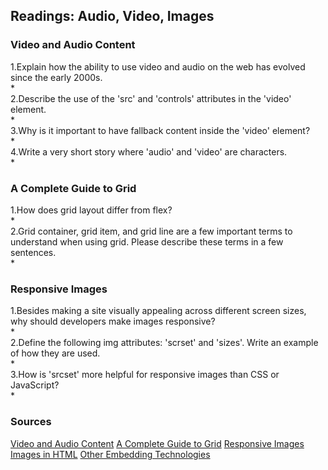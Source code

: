## Readings: Audio, Video, Images

### Video and Audio Content

1.Explain how the ability to use video and audio on the web has evolved since the early 2000s.  
*   
2.Describe the use of the 'src' and 'controls' attributes in the 'video' element.  
*   
3.Why is it important to have fallback content inside the 'video' element?  
*    
4.Write a very short story where 'audio' and 'video' are characters.  
*   



### A Complete Guide to Grid

1.How does grid layout differ from flex?  
*   
2.Grid container, grid item, and grid line are a few important terms to understand when using grid. Please describe these terms in a few sentences.  
*   


### Responsive Images

1.Besides making a site visually appealing across different screen sizes, why should developers make images responsive?  
*   
2.Define the following img attributes: 'scrset' and 'sizes'. Write an example of how they are used.  
*   
3.How is 'srcset' more helpful for responsive images than CSS or JavaScript?  
*   


### Sources

[Video and Audio Content](https://developer.mozilla.org/en-US/docs/Learn/HTML/Multimedia_and_embedding/Video_and_audio_content)
[A Complete Guide to Grid](https://css-tricks.com/snippets/css/complete-guide-grid/)
[Responsive Images](https://developer.mozilla.org/en-US/docs/Learn/HTML/Multimedia_and_embedding/Responsive_images)
[Images in HTML](https://developer.mozilla.org/en-US/docs/Learn/HTML/Multimedia_and_embedding/Images_in_HTML)
[Other Embedding Technologies](https://developer.mozilla.org/en-US/docs/Learn/HTML/Multimedia_and_embedding/Other_embedding_technologies)




